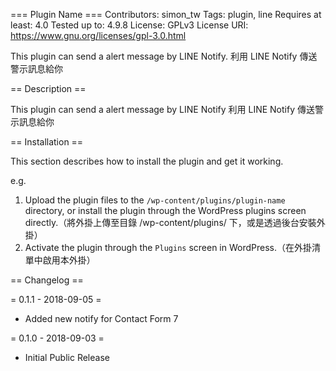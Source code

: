 === Plugin Name ===
Contributors: simon_tw
Tags: plugin, line
Requires at least: 4.0
Tested up to: 4.9.8
License: GPLv3
License URI: https://www.gnu.org/licenses/gpl-3.0.html

This plugin can send a alert message by LINE Notify.
利用 LINE Notify 傳送警示訊息給你

== Description ==

This plugin can send a alert message by LINE Notify
利用 LINE Notify 傳送警示訊息給你

== Installation ==

This section describes how to install the plugin and get it working.

e.g.

1. Upload the plugin files to the `/wp-content/plugins/plugin-name` directory, or install the plugin through the WordPress plugins screen directly.（將外掛上傳至目錄 /wp-content/plugins/ 下，或是透過後台安裝外掛）
1. Activate the plugin through the `Plugins` screen in WordPress.（在外掛清單中啟用本外掛）


== Changelog ==

= 0.1.1 - 2018-09-05 =
* Added new notify for Contact Form 7

= 0.1.0 - 2018-09-03 =
* Initial Public Release
